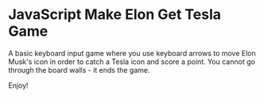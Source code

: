 # JavaScript Make Elon Get Tesla Game

A basic keyboard input game where you use keyboard arrows to move Elon Musk's icon in order to catch a Tesla icon and score a point. You cannot go through the board walls - it ends the game.

Enjoy!
